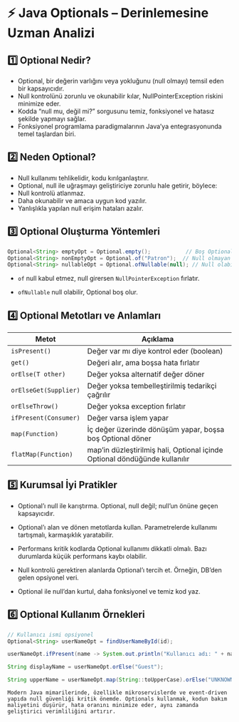 # ⚡ Java Optionals – Derinlemesine Uzman Analizi

## 1️⃣ Optional Nedir?
- Optional<T>, bir değerin varlığını veya yokluğunu (null olmayı) temsil eden bir kapsayıcıdır.
- Null kontrolünü zorunlu ve okunabilir kılar, NullPointerException riskini minimize eder.
- Kodda “null mu, değil mi?” sorgusunu temiz, fonksiyonel ve hatasız şekilde yapmayı sağlar.
- Fonksiyonel programlama paradigmalarının Java’ya entegrasyonunda temel taşlardan biri.

## 2️⃣ Neden Optional?

- Null kullanımı tehlikelidir, kodu kırılganlaştırır.
- Optional, null ile uğraşmayı geliştiriciye zorunlu hale getirir, böylece:
- Null kontrolü atlanmaz.
- Daha okunabilir ve amaca uygun kod yazılır.
- Yanlışlıkla yapılan null erişim hataları azalır.

## 3️⃣ Optional Oluşturma Yöntemleri

```java
Optional<String> emptyOpt = Optional.empty();           // Boş Optional
Optional<String> nonEmptyOpt = Optional.of("Patron");  // Null olmayan değer
Optional<String> nullableOpt = Optional.ofNullable(null); // Null olabilir değer
```

- `of` null kabul etmez, null girersen `NullPointerException` fırlatır.

- `ofNullable` null olabilir, Optional boş olur.

## 4️⃣ Optional Metotları ve Anlamları

| Metot                 | Açıklama                                                                   |
| --------------------- | -------------------------------------------------------------------------- |
| `isPresent()`         | Değer var mı diye kontrol eder (boolean)                                   |
| `get()`               | Değeri alır, ama boşsa hata fırlatır                                       |
| `orElse(T other)`     | Değer yoksa alternatif değer döner                                         |
| `orElseGet(Supplier)` | Değer yoksa tembelleştirilmiş tedarikçi çağrılır                           |
| `orElseThrow()`       | Değer yoksa exception fırlatır                                             |
| `ifPresent(Consumer)` | Değer varsa işlem yapar                                                    |
| `map(Function)`       | İç değer üzerinde dönüşüm yapar, boşsa boş Optional döner                  |
| `flatMap(Function)`   | map’in düzleştirilmiş hali, Optional içinde Optional döndüğünde kullanılır |

## 5️⃣ Kurumsal İyi Pratikler

- Optional’ı null ile karıştırma. Optional, null değil; null’un önüne geçen kapsayıcıdır.

- Optional’ı alan ve dönen metotlarda kullan. Parametrelerde kullanımı tartışmalı, karmaşıklık yaratabilir.

- Performans kritik kodlarda Optional kullanımı dikkatli olmalı. Bazı durumlarda küçük performans kaybı olabilir.

- Null kontrolü gerektiren alanlarda Optional’ı tercih et. Örneğin, DB’den gelen opsiyonel veri.

- Optional ile null’dan kurtul, daha fonksiyonel ve temiz kod yaz.

## 6️⃣ Optional Kullanım Örnekleri

```java
// Kullanıcı ismi opsiyonel
Optional<String> userNameOpt = findUserNameById(id);

userNameOpt.ifPresent(name -> System.out.println("Kullanıcı adı: " + name));

String displayName = userNameOpt.orElse("Guest");

String upperName = userNameOpt.map(String::toUpperCase).orElse("UNKNOWN");
```

```
Modern Java mimarilerinde, özellikle mikroservislerde ve event-driven yapıda null güvenliği kritik önemde. Optionals kullanmak, kodun bakım maliyetini düşürür, hata oranını minimize eder, aynı zamanda geliştirici verimliliğini artırır.
```